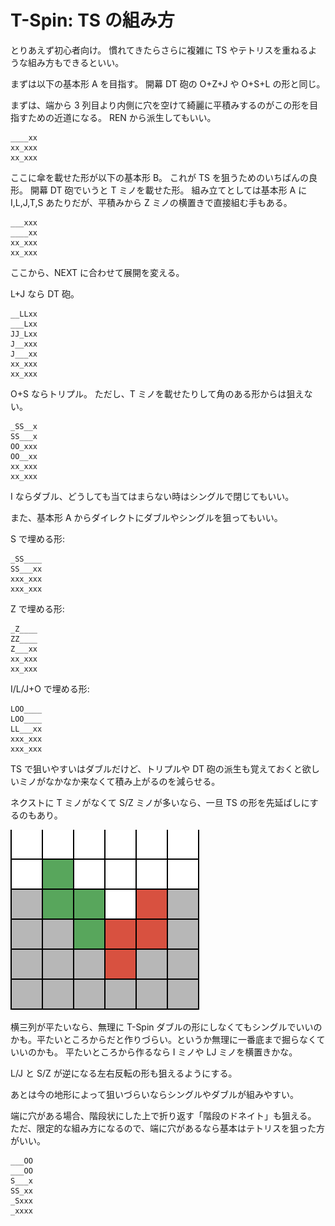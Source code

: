 # T-Spin: TS の組み方

とりあえず初心者向け。
慣れてきたらさらに複雑に TS やテトリスを重ねるような組み方もできるといい。

まずは以下の基本形 A を目指す。
開幕 DT 砲の O+Z+J や O+S+L の形と同じ。

まずは、端から 3 列目より内側に穴を空けて綺麗に平積みするのがこの形を目指すための近道になる。
REN から派生してもいい。

```
____xx
xx_xxx
xx_xxx
```

ここに傘を載せた形が以下の基本形 B。
これが TS を狙うためのいちばんの良形。
開幕 DT 砲でいうと T ミノを載せた形。
組み立てとしては基本形 A に I,L,J,T,S あたりだが、平積みから Z ミノの横置きで直接組む手もある。

```
___xxx
____xx
xx_xxx
xx_xxx
```

ここから、NEXT に合わせて展開を変える。

L+J なら DT 砲。

```
__LLxx
___Lxx
JJ_Lxx
J__xxx
J___xx
xx_xxx
xx_xxx
```

O+S ならトリプル。
ただし、T ミノを載せたりして角のある形からは狙えない。

```
_SS__x
SS___x
OO_xxx
OO__xx
xx_xxx
xx_xxx
```

I ならダブル、どうしても当てはまらない時はシングルで閉じてもいい。

また、基本形 A からダイレクトにダブルやシングルを狙ってもいい。

S で埋める形:

```
_SS____
SS___xx
xxx_xxx
xxx_xxx
```

Z で埋める形:

```
_Z____
ZZ____
Z___xx
xx_xxx
xx_xxx
```

I/L/J+O で埋める形:

```
LOO____
LOO____
LL___xx
xxx_xxx
xxx_xxx
```

TS で狙いやすいはダブルだけど、トリプルや DT 砲の派生も覚えておくと欲しいミノがなかなか来なくて積み上がるのを減らせる。

ネクストに T ミノがなくて S/Z ミノが多いなら、一旦 TS の形を先延ばしにするのもあり。

![TSの位置を盛り上げる](/assets/img/tetris/ts-up.png)

横三列が平たいなら、無理に T-Spin ダブルの形にしなくてもシングルでいいのかも。平たいところからだと作りづらい。というか無理に一番底まで掘らなくていいのかも。
平たいところから作るなら I ミノや LJ ミノを横置きかな。

L/J と S/Z が逆になる左右反転の形も狙えるようにする。

あとは今の地形によって狙いづらいならシングルやダブルが組みやすい。

端に穴がある場合、階段状にした上で折り返す「階段のドネイト」も狙える。
ただ、限定的な組み方になるので、端に穴があるなら基本はテトリスを狙った方がいい。

```
___OO
___OO
S___x
SS_xx
_Sxxx
_xxxx
```
